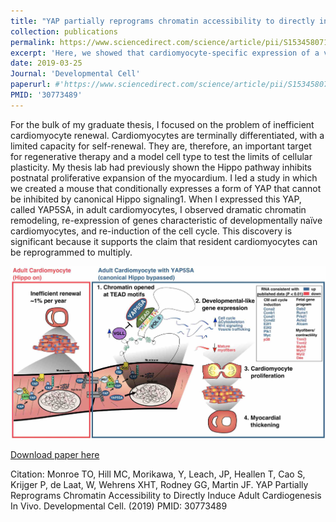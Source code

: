 ```yaml
---
title: "YAP partially reprograms chromatin accessibility to directly induce adult cardiogenesis <i>in vivo<i>"
collection: publications
permalink: https://www.sciencedirect.com/science/article/pii/S1534580719300450
excerpt: 'Here, we showed that cardiomyocyte-specific expression of a version of YAP that cannot be inhibited by canonical Hippo signaling caused dramatic cell-cylce re-entry and re-expression of an embryonic cardiomyocyte gene program.'
date: 2019-03-25
Journal: 'Developmental Cell'
paperurl: #'https://www.sciencedirect.com/science/article/pii/S1534580719300450'
PMID: '30773489'
---
```

For the bulk of my graduate thesis, I focused on the problem of inefficient cardiomyocyte renewal. Cardiomyocytes are terminally differentiated, with a limited capacity for self-renewal. They are, therefore, an important target for regenerative therapy and a model cell type to test the limits of cellular plasticity. My thesis lab had previously shown the Hippo pathway inhibits postnatal proliferative expansion of the myocardium. I led a study in which we created a mouse that conditionally expresses a form of YAP that cannot be inhibited by canonical Hippo signaling1. When I expressed this YAP, called YAP5SA, in adult cardiomyocytes, I observed dramatic chromatin remodeling, re-expression of genes characteristic of developmentally naïve cardiomyocytes, and re-induction of the cell cycle. This discovery is significant because it supports the claim that resident cardiomyocytes can be reprogrammed to multiply.
  
![Alt text](abstract.jpg "Optional title")


[Download paper here](https://www.sciencedirect.com/science/article/pii/S1534580719300450)

Citation: Monroe TO, Hill MC, Morikawa, Y, Leach, JP, Heallen T, Cao S, Krijger P, de Laat, W, Wehrens XHT, Rodney GG, Martin JF. YAP Partially Reprograms Chromatin Accessibility to Directly Induce Adult Cardiogenesis In Vivo. Developmental Cell. (2019) PMID: 30773489
